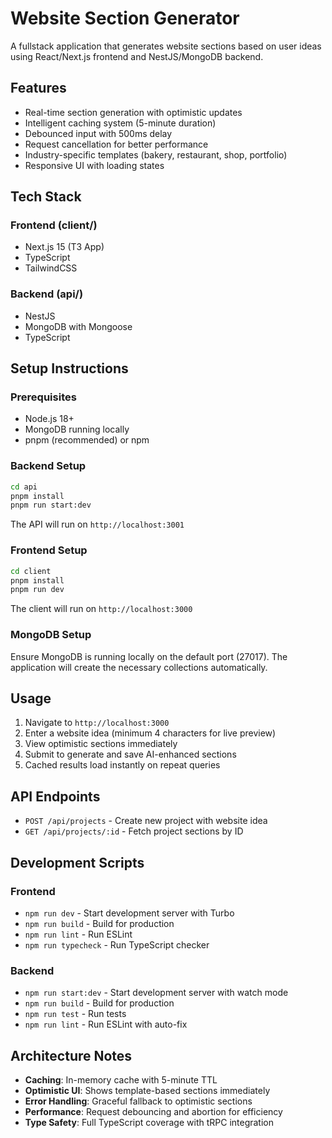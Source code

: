 # Website Section Generator

A fullstack application that generates website sections based on user ideas using React/Next.js frontend and NestJS/MongoDB backend.

## Features

- Real-time section generation with optimistic updates
- Intelligent caching system (5-minute duration)
- Debounced input with 500ms delay
- Request cancellation for better performance
- Industry-specific templates (bakery, restaurant, shop, portfolio)
- Responsive UI with loading states

## Tech Stack

### Frontend (client/)
- Next.js 15 (T3 App)
- TypeScript
- TailwindCSS

### Backend (api/)
- NestJS
- MongoDB with Mongoose
- TypeScript

## Setup Instructions

### Prerequisites
- Node.js 18+ 
- MongoDB running locally
- pnpm (recommended) or npm

### Backend Setup
```bash
cd api
pnpm install
pnpm run start:dev
```
The API will run on `http://localhost:3001`

### Frontend Setup
```bash
cd client
pnpm install
pnpm run dev
```
The client will run on `http://localhost:3000`

### MongoDB Setup
Ensure MongoDB is running locally on the default port (27017). The application will create the necessary collections automatically.

## Usage

1. Navigate to `http://localhost:3000`
2. Enter a website idea (minimum 4 characters for live preview)
3. View optimistic sections immediately
4. Submit to generate and save AI-enhanced sections
5. Cached results load instantly on repeat queries

## API Endpoints

- `POST /api/projects` - Create new project with website idea
- `GET /api/projects/:id` - Fetch project sections by ID

## Development Scripts

### Frontend
- `npm run dev` - Start development server with Turbo
- `npm run build` - Build for production
- `npm run lint` - Run ESLint
- `npm run typecheck` - Run TypeScript checker

### Backend
- `npm run start:dev` - Start development server with watch mode
- `npm run build` - Build for production
- `npm run test` - Run tests
- `npm run lint` - Run ESLint with auto-fix

## Architecture Notes

- **Caching**: In-memory cache with 5-minute TTL
- **Optimistic UI**: Shows template-based sections immediately
- **Error Handling**: Graceful fallback to optimistic sections
- **Performance**: Request debouncing and abortion for efficiency
- **Type Safety**: Full TypeScript coverage with tRPC integration
